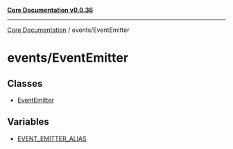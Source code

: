 [**Core Documentation v0.0.36**](../../README.md)

***

[Core Documentation](../../modules.md) / events/EventEmitter

# events/EventEmitter

## Classes

- [EventEmitter](classes/EventEmitter.md)

## Variables

- [EVENT\_EMITTER\_ALIAS](variables/EVENT_EMITTER_ALIAS.md)
